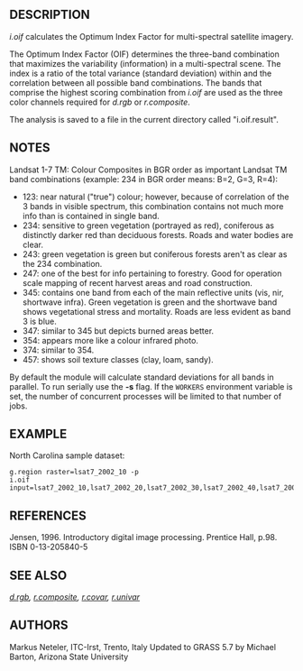 ## DESCRIPTION

*i.oif* calculates the Optimum Index Factor for multi-spectral satellite
imagery.

The Optimum Index Factor (OIF) determines the three-band combination
that maximizes the variability (information) in a multi-spectral scene.
The index is a ratio of the total variance (standard deviation) within
and the correlation between all possible band combinations. The bands
that comprise the highest scoring combination from *i.oif* are used as
the three color channels required for *d.rgb* or *r.composite*.

The analysis is saved to a file in the current directory called
"i.oif.result".

## NOTES

Landsat 1-7 TM: Colour Composites in BGR order as important Landsat TM
band combinations (example: 234 in BGR order means: B=2, G=3, R=4):

- 123: near natural ("true") colour; however, because of correlation of
  the 3 bands in visible spectrum, this combination contains not much
  more info than is contained in single band.
- 234: sensitive to green vegetation (portrayed as red), coniferous as
  distinctly darker red than deciduous forests. Roads and water bodies
  are clear.
- 243: green vegetation is green but coniferous forests aren't as clear
  as the 234 combination.
- 247: one of the best for info pertaining to forestry. Good for
  operation scale mapping of recent harvest areas and road construction.
- 345: contains one band from each of the main reflective units (vis,
  nir, shortwave infra). Green vegetation is green and the shortwave
  band shows vegetational stress and mortality. Roads are less evident
  as band 3 is blue.
- 347: similar to 345 but depicts burned areas better.
- 354: appears more like a colour infrared photo.
- 374: similar to 354.
- 457: shows soil texture classes (clay, loam, sandy).

By default the module will calculate standard deviations for all bands
in parallel. To run serially use the **-s** flag. If the `WORKERS`
environment variable is set, the number of concurrent processes will be
limited to that number of jobs.

## EXAMPLE

North Carolina sample dataset:

```shell
g.region raster=lsat7_2002_10 -p
i.oif input=lsat7_2002_10,lsat7_2002_20,lsat7_2002_30,lsat7_2002_40,lsat7_2002_50,lsat7_2002_70
```

## REFERENCES

Jensen, 1996. Introductory digital image processing. Prentice Hall,
p.98. ISBN 0-13-205840-5

## SEE ALSO

*[d.rgb](d.rgb.md), [r.composite](r.composite.md),
[r.covar](r.covar.md), [r.univar](r.univar.md)*

## AUTHORS

Markus Neteler, ITC-Irst, Trento, Italy
Updated to GRASS 5.7 by Michael Barton, Arizona State University
